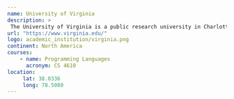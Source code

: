 ```yaml
---
name: University of Virginia 
description: >
 The University of Virginia is a public research university in Charlottesville, Virginia. 
url: "https://www.virginia.edu/"
logo: academic_institution/virginia.png
continent: North America
courses:
    - name: Programming Languages
      acronym: CS 4610
location:
     lat: 38.0336
     long: 78.5080
---
```

